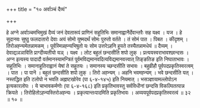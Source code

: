 +++
title = "१० अर्वाञ्चं दैव्यं"

+++

हे अग्ने अर्वाञ्चमभिमुखं दैव्यं जनं देवतारूपं प्राणिनं सहूतिभिः समानाह्वानैर्देवान्तरैः सह यक्ष्व । यज । हे सुदानवः सुष्ठु फलदातारो देवाः अयं सोमो युष्मदर्थं सोमः पुरुतो वर्तते । तं सोमं पात । पिबत । कीदृशम् । तिरोअह्न्यमेतन्नामकम् । पूर्वस्मिन्नह्न्यभिषुतो यः सोम उत्तरेऽहनि हूयते तस्यैतन्नामधेयं ॥ दैव्यम् । देवाद्यञञाविति प्राग्दीव्यतीयो यञ् । यक्ष्व । लोट बहुलं छन्दसीति शपो लुक् । प्रत्ययस्वराभावश्छान्दसः । अग्न इत्यस्य पादादौ वर्तमानस्यामन्त्रितं पूर्वमविद्यमानवदित्यविद्यमानवत्त्वात् तिङ्ङतिङ इति निघाताभावः । सहूतिभिः । समानाहूतिराह्वानं येषां ते सहूतयः । समानस्य च्छन्दसीति सभावः । बहुव्रीहौ पूर्वपदप्रकृतिस्वरत्वम् । पात । पा पानॆ । बहुलं छन्दसीति शपो लुक् । तिरो अह्न्यम् । अहनि भवमह्न्यम् । भवे छन्दसीति यत् । नस्तद्धित इति टलोपो न भवति अह्नष्टखोरेव (पा ६-४-१४५) इति नियमात् । भसञ्ज्ञायामल्लोपोऽन इत्यकारलोपः । ये चाभावकर्मणोः (पा ६-४-१६८) इति प्रकृतिभावस्तु सर्वविधीनां छन्दसि विकल्पितत्पान्न क्रियते । तिरोहितोऽह्न्यस्तिरोअह्न्यः । प्रकृत्यान्तःपादमिति प्रकृतिभावः । अव्ययपूर्वपदप्रकृतिस्वरत्वं ॥ ३२ ॥ १० ॥